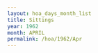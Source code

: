 ```yaml
---
layout: hoa_days_month_list
title: Sittings
year: 1962
month: APRIL
permalink: /hoa/1962/Apr
---
```

